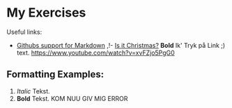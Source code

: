 # My Exercises
Useful links:
- [Githubs support for
Markdown](https://docs.github.com/en/get-started/writing-on-github/getting-started-with-writing-and-formatting-on-github/basic-writing-and-formatting-syntax) ,!- [Is it Christmas?](https://isitchristmas.com)
**Bold** Ik' Tryk på Link ;) text.
https://www.youtube.com/watch?v=xvFZjo5PgG0
## Formatting Examples:
1. *Italic* Tekst.
2. **Bold** Tekst. KOM NUU
GIV MIG ERROR
